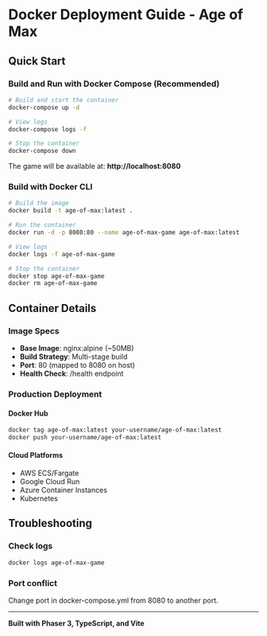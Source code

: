 # Docker Deployment Guide - Age of Max

## Quick Start

### Build and Run with Docker Compose (Recommended)
```bash
# Build and start the container
docker-compose up -d

# View logs
docker-compose logs -f

# Stop the container
docker-compose down
```

The game will be available at: **http://localhost:8080**

### Build with Docker CLI
```bash
# Build the image
docker build -t age-of-max:latest .

# Run the container
docker run -d -p 8080:80 --name age-of-max-game age-of-max:latest

# View logs
docker logs -f age-of-max-game

# Stop the container
docker stop age-of-max-game
docker rm age-of-max-game
```

## Container Details

### Image Specs
- **Base Image**: nginx:alpine (~50MB)
- **Build Strategy**: Multi-stage build
- **Port**: 80 (mapped to 8080 on host)
- **Health Check**: /health endpoint

### Production Deployment

#### Docker Hub
```bash
docker tag age-of-max:latest your-username/age-of-max:latest
docker push your-username/age-of-max:latest
```

#### Cloud Platforms
- AWS ECS/Fargate
- Google Cloud Run
- Azure Container Instances
- Kubernetes

## Troubleshooting

### Check logs
```bash
docker logs age-of-max-game
```

### Port conflict
Change port in docker-compose.yml from 8080 to another port.

---

**Built with Phaser 3, TypeScript, and Vite**
